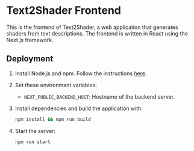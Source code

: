 # Text2Shader Frontend

This is the frontend of Text2Shader, a web application that generates shaders from text descriptions. The frontend is written in React using the Next.js framework.

## Deployment

1. Install Node.js and npm. Follow the instructions [here](https://nodejs.org/en/download/).

2. Set these environment variables:
    - `NEXT_PUBLIC_BACKEND_HOST`: Hostname of the backend server.

3. Install dependencies and build the application with:
    ```bash
    npm install && npm run build
    ```
4. Start the server:
    ```bash
    npm run start
    ```

